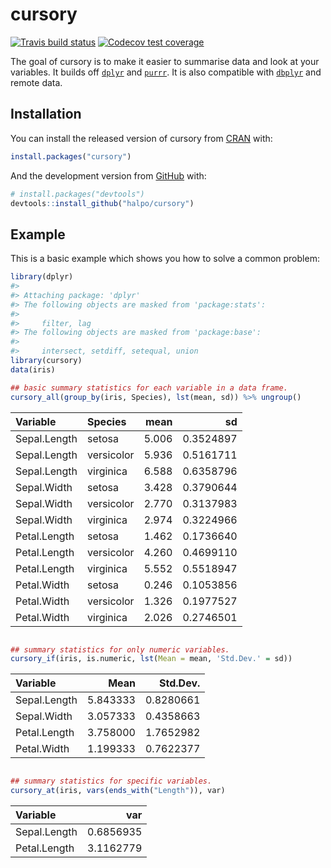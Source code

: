 
<!-- README.md is generated from README.Rmd. Please edit that file -->

# cursory

<!-- badges: start -->

[![Travis build
status](https://travis-ci.org/halpo/cursory.svg?branch=master)](https://travis-ci.org/halpo/cursory)
[![Codecov test
coverage](https://codecov.io/gh/halpo/cursory/branch/master/graph/badge.svg)](https://codecov.io/gh/halpo/cursory?branch=master)
<!-- badges: end -->

The goal of cursory is to make it easier to summarise data and look at
your variables. It builds off [`dplyr`](http://dplyr.tidyverse.org) and
[`purrr`](http://purrr.tidyverse.org). It is also compatible with
[`dbplyr`](http://dbplyr.tidyverse.org) and remote data.

## Installation

You can install the released version of cursory from
[CRAN](https://CRAN.R-project.org) with:

``` r
install.packages("cursory")
```

And the development version from [GitHub](https://github.com/) with:

``` r
# install.packages("devtools")
devtools::install_github("halpo/cursory")
```

## Example

This is a basic example which shows you how to solve a common problem:

``` r
library(dplyr)
#> 
#> Attaching package: 'dplyr'
#> The following objects are masked from 'package:stats':
#> 
#>     filter, lag
#> The following objects are masked from 'package:base':
#> 
#>     intersect, setdiff, setequal, union
library(cursory)
data(iris)

## basic summary statistics for each variable in a data frame.
cursory_all(group_by(iris, Species), lst(mean, sd)) %>% ungroup() 
```

| Variable     | Species    |  mean |        sd |
| :----------- | :--------- | ----: | --------: |
| Sepal.Length | setosa     | 5.006 | 0.3524897 |
| Sepal.Length | versicolor | 5.936 | 0.5161711 |
| Sepal.Length | virginica  | 6.588 | 0.6358796 |
| Sepal.Width  | setosa     | 3.428 | 0.3790644 |
| Sepal.Width  | versicolor | 2.770 | 0.3137983 |
| Sepal.Width  | virginica  | 2.974 | 0.3224966 |
| Petal.Length | setosa     | 1.462 | 0.1736640 |
| Petal.Length | versicolor | 4.260 | 0.4699110 |
| Petal.Length | virginica  | 5.552 | 0.5518947 |
| Petal.Width  | setosa     | 0.246 | 0.1053856 |
| Petal.Width  | versicolor | 1.326 | 0.1977527 |
| Petal.Width  | virginica  | 2.026 | 0.2746501 |

``` r

## summary statistics for only numeric variables. 
cursory_if(iris, is.numeric, lst(Mean = mean, 'Std.Dev.' = sd))
```

| Variable     |     Mean |  Std.Dev. |
| :----------- | -------: | --------: |
| Sepal.Length | 5.843333 | 0.8280661 |
| Sepal.Width  | 3.057333 | 0.4358663 |
| Petal.Length | 3.758000 | 1.7652982 |
| Petal.Width  | 1.199333 | 0.7622377 |

``` r

## summary statistics for specific variables. 
cursory_at(iris, vars(ends_with("Length")), var)
```

| Variable     |       var |
| :----------- | --------: |
| Sepal.Length | 0.6856935 |
| Petal.Length | 3.1162779 |
